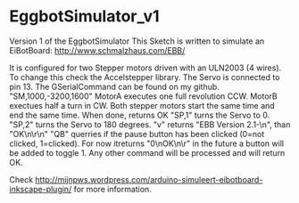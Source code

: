 EggbotSimulator_v1
==================

Version 1 of the EggbotSimulator
This Sketch is written to simulate an EiBotBoard: http://www.schmalzhaus.com/EBB/

It is configured for two Stepper motors driven with an ULN2003 (4 wires). To change this check the Accelstepper library.
The Servo is connected to pin 13.
The GSerialCommand can be found on my github.
"SM,1000,-3200,1600" MotorA executes one full revolution CCW. MotorB exectues half a turn in CW. Both stepper motors start the same time and end the same time. When done, returns OK
"SP,1" turns the Servo to 0. "SP,2" turns the Servo to 180 degrees.
"v" returns "EBB Version 2.1-\n", than "OK\n\r\n"
"QB" querries if the pause button has been clicked (0=not clicked, 1=clicked). For now itreturns "0\nOK\n\r" in the future a button will be added to toggle 1.
Any other command will be processed and will return OK.

Check http://mijnpws.wordpress.com/arduino-simuleert-eibotboard-inkscape-plugin/ for more information.
